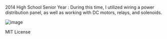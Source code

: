 2014 High School Senior Year : During this time, I utilized wiring a power distribution panel, as well as working with DC motors, relays, and solenoids.


![image](https://github.com/user-attachments/assets/10e91864-fe47-48b0-8009-543a6d67d577)

MIT License
